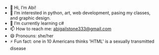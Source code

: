 - 👋 Hi, I’m Abi!
- 👀 I’m interested in python, art, web development, pasing my classes, and graphic design.
- 🌱 I’m currently learning c#
- 📫 How to reach me: abigailstone333@gmail.com
- 😄 Pronouns: she/her
- ⚡ Fun fact: one in 10 Americans thinks 'HTML' is a sexually transmitted disease
<!--- 💞️ I’m looking to collaborate on -->
<!---
Abigail-fs/Abigail-fs is a ✨ special ✨ repository because its `README.md` (this file) appears on your GitHub profile.
You can click the Preview link to take a look at your changes.
--->
